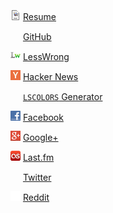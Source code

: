 <ul style="list-style-type: none; padding-left: 0; line-height: 32px;">
  <li><img src="/icons/resume_icon.png" height="16" width="16" alt="" /> <a href="/resume/" rel="me">Resume</a></li>
  <li><img src="/icons/github_favicon.ico" height="16" width="16" alt="" /> <a href="https://github.com/ggreer" rel="me">GitHub</a></li>
  <li><img src="/icons/lw.png" height="16" width="16" alt="" /> <a href="http://lesswrong.com/user/AngryParsley" rel="me">LessWrong</a></li>
  <li><img src="/icons/hn.png" height="16" width="16" alt="" /> <a href="https://news.ycombinator.com/threads?id=ggreer" rel="me">Hacker News</a></li>
  <li><img src="/favicon.ico" height="16" width="16" alt="" /> <a href="/lscolors/" rel="me"><code>LSCOLORS</code> Generator</a></li>
  <li><img src="/icons/facebook_icon.png" height="16" width="16" alt="" /> <a href="https://www.facebook.com/AngryParsley" rel="me">Facebook</a></li>
  <li><img src="/icons/googleplus.png" height="16" width="16" alt="" /> <a href="https://plus.google.com/104249632091829167509/posts" rel="me">Google+</a></li>
  <li><img src="/icons/lastfm.png" height="16" width="16" alt="" /> <a href="https://www.last.fm/user/ggreer" rel="me">Last.fm</a></li>
  <li><img src="/icons/twitter.ico" height="16" width="16" alt="" /> <a href="https://twitter.com/ggreer" rel="me">Twitter</a></li>
  <li><img src="/icons/blank_icon.png" height="16" width="16" alt="" /> <a href="https://www.reddit.com/user/AngryParsley/" rel="me">Reddit</a></li>
</ul>
